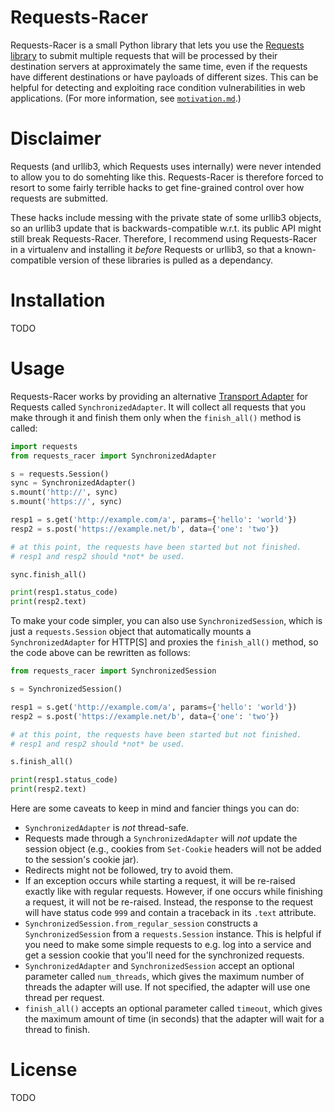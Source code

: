 # Requests-Racer

Requests-Racer is a small Python library that lets you use the [Requests library](https://requests.readthedocs.io/) to submit multiple requests that will be processed by their destination servers at approximately the same time, even if the requests have different destinations or have payloads of different sizes. This can be helpful for detecting and exploiting race condition vulnerabilities in web applications. (For more information, see [`motivation.md`](motivation.md).)

# Disclaimer

Requests (and urllib3, which Requests uses internally) were never intended to allow you to do somehting like this. Requests-Racer is therefore forced to resort to some fairly terrible hacks to get fine-grained control over how requests are submitted.

These hacks include messing with the private state of some urllib3 objects, so an urllib3 update that is backwards-compatible w.r.t. its public API might still break Requests-Racer. Therefore, I recommend using Requests-Racer in a virtualenv and installing it *before* Requests or urllib3, so that a known-compatible version of these libraries is pulled as a dependancy.

# Installation

TODO

# Usage

Requests-Racer works by providing an alternative [Transport Adapter](https://requests.readthedocs.io/en/master/user/advanced/#transport-adapters) for Requests called `SynchronizedAdapter`. It will collect all requests that you make through it and finish them only when the `finish_all()` method is called:

```python
import requests
from requests_racer import SynchronizedAdapter

s = requests.Session()
sync = SynchronizedAdapter()
s.mount('http://', sync)
s.mount('https://', sync)

resp1 = s.get('http://example.com/a', params={'hello': 'world'})
resp2 = s.post('https://example.net/b', data={'one': 'two'})

# at this point, the requests have been started but not finished.
# resp1 and resp2 should *not* be used.

sync.finish_all()

print(resp1.status_code)
print(resp2.text)
```

To make your code simpler, you can also use `SynchronizedSession`, which is just a `requests.Session` object that automatically mounts a `SynchronizedAdapter` for HTTP[S] and proxies the `finish_all()` method, so the code above can be rewritten as follows:

```python
from requests_racer import SynchronizedSession

s = SynchronizedSession()

resp1 = s.get('http://example.com/a', params={'hello': 'world'})
resp2 = s.post('https://example.net/b', data={'one': 'two'})

# at this point, the requests have been started but not finished.
# resp1 and resp2 should *not* be used.

s.finish_all()

print(resp1.status_code)
print(resp2.text)
```

Here are some caveats to keep in mind and fancier things you can do:

- `SynchronizedAdapter` is *not* thread-safe.
- Requests made through a `SynchronizedAdapter` will *not* update the session object (e.g., cookies from `Set-Cookie` headers will not be added to the session's cookie jar).
- Redirects might not be followed, try to avoid them.
- If an exception occurs while starting a request, it will be re-raised exactly like with regular requests. However, if one occurs while finishing a request, it will not be re-raised. Instead, the response to the request will have status code `999` and contain a traceback in its `.text` attribute.
- `SynchronizedSession.from_regular_session` constructs a `SynchronizedSession` from a `requests.Session` instance. This is helpful if you need to make some simple requests to e.g. log into a service and get a session cookie that you'll need for the synchronized requests.
- `SynchronizedAdapter` and `SynchronizedSession` accept an optional parameter called `num_threads`, which gives the maximum number of threads the adapter will use. If not specified, the adapter will use one thread per request.
- `finish_all()` accepts an optional parameter called `timeout`, which gives the maximum amount of time (in seconds) that the adapter will wait for a thread to finish.

# License

TODO
